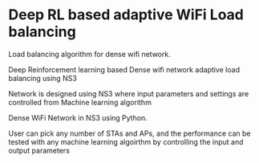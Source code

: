 # Deep RL based adaptive WiFi Load balancing
Load balancing algorithm for dense wifi network.

Deep Reinforcement learning based Dense wifi network adaptive load balancing using NS3

Network is designed using NS3 where input parameters and settings are controlled from Machine learning algorithm

Dense WiFi Network in NS3 using Python.

User can pick any number of STAs and APs, and the performance can be tested with any machine learning algoirthm by controlling the input and output parameters


